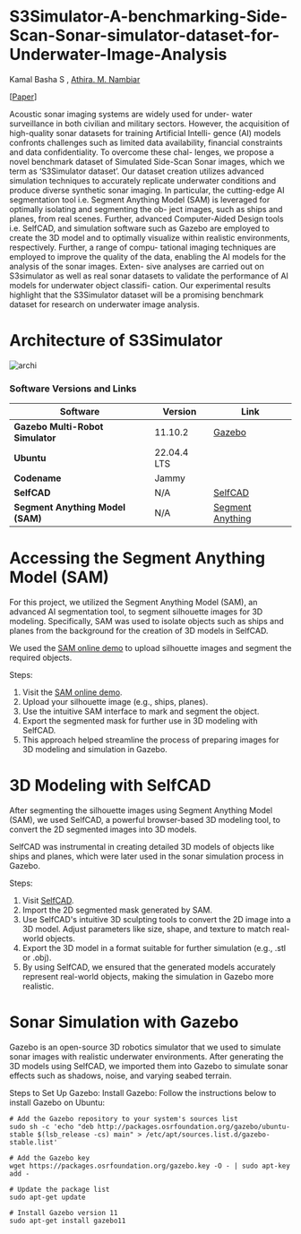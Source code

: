 # S3Simulator-A-benchmarking-Side-Scan-Sonar-simulator-dataset-for-Underwater-Image-Analysis


Kamal Basha S , [Athira. M. Nambiar](https://www.srmist.edu.in/faculty/dr-athira-m-nambiar/)

[[Paper](https://arxiv.org/abs/2408.12833)]


Acoustic sonar imaging systems are widely used for under-
water surveillance in both civilian and military sectors. However, the
acquisition of high-quality sonar datasets for training Artificial Intelli-
gence (AI) models confronts challenges such as limited data availability,
financial constraints and data confidentiality. To overcome these chal-
lenges, we propose a novel benchmark dataset of Simulated Side-Scan
Sonar images, which we term as ‘S3Simulator dataset’. Our dataset
creation utilizes advanced simulation techniques to accurately replicate
underwater conditions and produce diverse synthetic sonar imaging. In
particular, the cutting-edge AI segmentation tool i.e. Segment Anything
Model (SAM) is leveraged for optimally isolating and segmenting the ob-
ject images, such as ships and planes, from real scenes. Further, advanced
Computer-Aided Design tools i.e. SelfCAD, and simulation software such
as Gazebo are employed to create the 3D model and to optimally visualize
within realistic environments, respectively. Further, a range of compu-
tational imaging techniques are employed to improve the quality of the
data, enabling the AI models for the analysis of the sonar images. Exten-
sive analyses are carried out on S3simulator as well as real sonar datasets
to validate the performance of AI models for underwater object classifi-
cation. Our experimental results highlight that the S3Simulator dataset
will be a promising benchmark dataset for research on underwater image
analysis.


# Architecture of S3Simulator
![archi](https://github.com/user-attachments/assets/db8a0d68-27af-4083-afc2-735320f32171)

### Software Versions and Links


| Software                        | Version              | Link                                      |
|----------------------------------|----------------------|-------------------------------------------|
| **Gazebo Multi-Robot Simulator** | 11.10.2              | [Gazebo](https://gazebosim.org/home)      |
| **Ubuntu**                       | 22.04.4 LTS          |                                           |
| **Codename**                     | Jammy                |                                           |
| **SelfCAD**                      | N/A                  | [SelfCAD](https://www.selfcad.com/)       |
| **Segment Anything Model (SAM)** | N/A                  | [Segment Anything](https://segment-anything.com/) |



# Accessing the Segment Anything Model (SAM)
For this project, we utilized the Segment Anything Model (SAM), an advanced AI segmentation tool, to segment silhouette images for 3D modeling. Specifically, SAM was used to isolate objects such as ships and planes from the background for the creation of 3D models in SelfCAD.

We used the [SAM online demo](https://segment-anything.com/demo) to upload silhouette images and segment the required objects.

Steps:
1. Visit the [SAM online demo](https://segment-anything.com/demo).
2. Upload your silhouette image (e.g., ships, planes).
3. Use the intuitive SAM interface to mark and segment the object.
4. Export the segmented mask for further use in 3D modeling with SelfCAD.
5. This approach helped streamline the process of preparing images for 3D modeling and simulation in Gazebo.


# 3D Modeling with SelfCAD
After segmenting the silhouette images using Segment Anything Model (SAM), we used SelfCAD, a powerful browser-based 3D modeling tool, to convert the 2D segmented images into 3D models.

SelfCAD was instrumental in creating detailed 3D models of objects like ships and planes, which were later used in the sonar simulation process in Gazebo.

Steps:
1. Visit [SelfCAD](https://www.selfcad.com/).
2. Import the 2D segmented mask generated by SAM.
3. Use SelfCAD's intuitive 3D sculpting tools to convert the 2D image into a 3D model. Adjust parameters like size, shape, and texture to match real-world objects.
4. Export the 3D model in a format suitable for further simulation (e.g., .stl or .obj).
5. By using SelfCAD, we ensured that the generated models accurately represent real-world objects, making the simulation in Gazebo more realistic.

# Sonar Simulation with Gazebo
Gazebo is an open-source 3D robotics simulator that we used to simulate sonar images with realistic underwater environments. After generating the 3D models using SelfCAD, we imported them into Gazebo to simulate sonar effects such as shadows, noise, and varying seabed terrain.

Steps to Set Up Gazebo:
Install Gazebo: Follow the instructions below to install Gazebo on Ubuntu:

```
# Add the Gazebo repository to your system's sources list
sudo sh -c 'echo "deb http://packages.osrfoundation.org/gazebo/ubuntu-stable $(lsb_release -cs) main" > /etc/apt/sources.list.d/gazebo-stable.list'

# Add the Gazebo key
wget https://packages.osrfoundation.org/gazebo.key -O - | sudo apt-key add -

# Update the package list
sudo apt-get update

# Install Gazebo version 11
sudo apt-get install gazebo11
```



